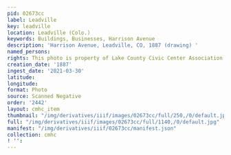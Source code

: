 ```yaml
---
pid: 02673cc
label: Leadville
key: leadville
location: Leadville (Colo.)
keywords: Buildings, Businesses, Harrison Avenue
description: 'Harrison Avenue, Leadville, CO, 1887 (drawing) '
named_persons: 
rights: This photo is property of Lake County Civic Center Association.
creation_date: '1887'
ingest_date: '2021-03-30'
latitude: 
longitude: 
format: Photo
source: Scanned Negative
order: '2442'
layout: cmhc_item
thumbnail: "/img/derivatives/iiif/images/02673cc/full/250,/0/default.jpg"
full: "/img/derivatives/iiif/images/02673cc/full/1140,/0/default.jpg"
manifest: "/img/derivatives/iiif/02673cc/manifest.json"
collection: cmhc
! '': 
---
```


